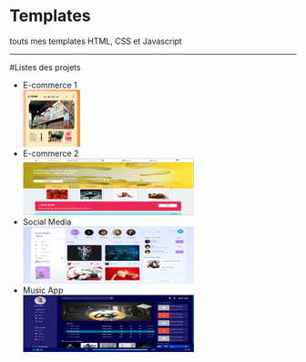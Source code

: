 # Templates
touts mes templates HTML, CSS et Javascript
***
#Listes des projets 
- E-commerce 1  
  <img src="img/ecommerce.PNG" width="100" height="100">
- E-commerce 2  
  <img src="img/ecommerce2.PNG" width="300" height="100">
- Social Media  
  <img src="img/social_media.PNG" width="300" height="100">
- Music App  
  <img src="img/streaming.PNG" width="300" height="100">
